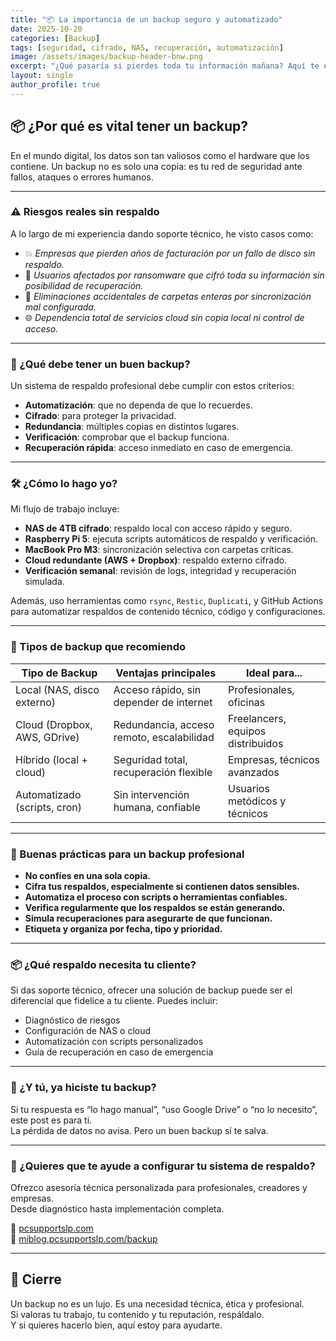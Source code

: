 ```yaml
---
title: "📦 La importancia de un backup seguro y automatizado"
date: 2025-10-20
categories: [Backup]
tags: [seguridad, cifrado, NAS, recuperación, automatización]
image: /assets/images/backup-header-bnw.png
excerpt: "¿Qué pasaría si pierdes toda tu información mañana? Aquí te explico cómo prevenirlo con backups seguros y automatizados."
layout: single
author_profile: true
---
```


## 📦 ¿Por qué es vital tener un backup?

En el mundo digital, los datos son tan valiosos como el hardware que los contiene. Un backup no es solo una copia: es tu red de seguridad ante fallos, ataques o errores humanos.

---

### ⚠️ Riesgos reales sin respaldo

A lo largo de mi experiencia dando soporte técnico, he visto casos como:

- 💥 *Empresas que pierden años de facturación por un fallo de disco sin respaldo.*
- 🦠 *Usuarios afectados por ransomware que cifró toda su información sin posibilidad de recuperación.*
- 🧹 *Eliminaciones accidentales de carpetas enteras por sincronización mal configurada.*
- 🌐 *Dependencia total de servicios cloud sin copia local ni control de acceso.*

---

### 🧠 ¿Qué debe tener un buen backup?

Un sistema de respaldo profesional debe cumplir con estos criterios:

- **Automatización**: que no dependa de que lo recuerdes.
- **Cifrado**: para proteger la privacidad.
- **Redundancia**: múltiples copias en distintos lugares.
- **Verificación**: comprobar que el backup funciona.
- **Recuperación rápida**: acceso inmediato en caso de emergencia.

---

### 🛠️ ¿Cómo lo hago yo?

Mi flujo de trabajo incluye:

- **NAS de 4TB cifrado**: respaldo local con acceso rápido y seguro.
- **Raspberry Pi 5**: ejecuta scripts automáticos de respaldo y verificación.
- **MacBook Pro M3**: sincronización selectiva con carpetas críticas.
- **Cloud redundante (AWS + Dropbox)**: respaldo externo cifrado.
- **Verificación semanal**: revisión de logs, integridad y recuperación simulada.

Además, uso herramientas como `rsync`, `Restic`, `Duplicati`, y GitHub Actions para automatizar respaldos de contenido técnico, código y configuraciones.

---

### 🧩 Tipos de backup que recomiendo

| Tipo de Backup         | Ventajas principales                              | Ideal para...                     |
|------------------------|---------------------------------------------------|-----------------------------------|
| Local (NAS, disco externo) | Acceso rápido, sin depender de internet         | Profesionales, oficinas           |
| Cloud (Dropbox, AWS, GDrive) | Redundancia, acceso remoto, escalabilidad       | Freelancers, equipos distribuidos |
| Híbrido (local + cloud) | Seguridad total, recuperación flexible           | Empresas, técnicos avanzados      |
| Automatizado (scripts, cron) | Sin intervención humana, confiable              | Usuarios metódicos y técnicos     |

---

### 🔐 Buenas prácticas para un backup profesional

- **No confíes en una sola copia.**
- **Cifra tus respaldos, especialmente si contienen datos sensibles.**
- **Automatiza el proceso con scripts o herramientas confiables.**
- **Verifica regularmente que los respaldos se están generando.**
- **Simula recuperaciones para asegurarte de que funcionan.**
- **Etiqueta y organiza por fecha, tipo y prioridad.**

---

### 📦 ¿Qué respaldo necesita tu cliente?

Si das soporte técnico, ofrecer una solución de backup puede ser el diferencial que fidelice a tu cliente. Puedes incluir:

- Diagnóstico de riesgos
- Configuración de NAS o cloud
- Automatización con scripts personalizados
- Guía de recuperación en caso de emergencia

---

### 💬 ¿Y tú, ya hiciste tu backup?

Si tu respuesta es “lo hago manual”, “uso Google Drive” o “no lo necesito”, este post es para ti.  
La pérdida de datos no avisa. Pero un buen backup sí te salva.

---

### 🚀 ¿Quieres que te ayude a configurar tu sistema de respaldo?

Ofrezco asesoría técnica personalizada para profesionales, creadores y empresas.  
Desde diagnóstico hasta implementación completa.

🔗 [pcsupportslp.com](https://www.pcsupportslp.com)  
🔗 [miblog.pcsupportslp.com/backup](https://miblog.pcsupportslp.com/backup)

---

## 🧠 Cierre

Un backup no es un lujo. Es una necesidad técnica, ética y profesional.  
Si valoras tu trabajo, tu contenido y tu reputación, respáldalo.  
Y si quieres hacerlo bien, aquí estoy para ayudarte.